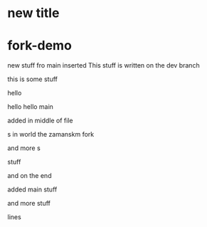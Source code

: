 
# new title 

# fork-demo


new stuff fro main
inserted 
This stuff is written on the dev branch



this is some stuff

hello

hello
hello
main

added in  middle of file

s in world the zamanskm fork

and  more s

stuff

and on the end

added
main stuff

and  more stuff

lines
